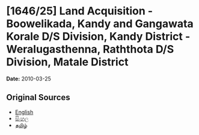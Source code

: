 # [1646/25] Land Acquisition - Boowelikada, Kandy and Gangawata Korale D/S Division, Kandy District - Weralugasthenna, Raththota D/S Division, Matale District

**Date:** 2010-03-25

## Original Sources

- [English](https://documents.gov.lk/view/extra-gazettes/2010/3/1646-25_E.pdf)
- [සිංහල](https://documents.gov.lk/view/extra-gazettes/2010/3/1646-25_S.pdf)
- [தமிழ்](https://documents.gov.lk/view/extra-gazettes/2010/3/1646-25_T.pdf)
